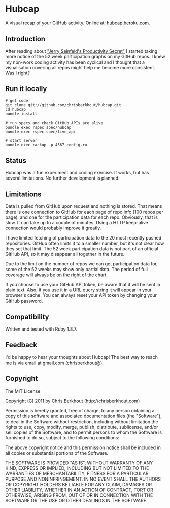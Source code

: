 # Hubcap

A visual recap of your GitHub activity.
Online at: [hubcap.heroku.com](http://hubcap.heroku.com).

## Introduction

After reading about ["Jerry Seinfeld's Productivity Secret"](http://lifehacker.com/281626/jerry-seinfelds-productivity-secret)
I started taking more notice of the 52 week participation graphs on my GitHub
repos. I knew my non-work coding activity has been cyclical and I thought that
a visualisation covering all repos might help me become more consistent.
[Was I right?](http://hubcap.heroku.com/?login=chrisberkhout)

## Run it locally

    # get code
    git clone git://github.com/chrisberkhout/hubcap.git
    cd hubcap
    bundle install
    
    # run specs and check GitHub APIs are alive
    bundle exec rspec spec/hubcap 
    bundle exec rspec spec/live_api
    
    # start server
    bundle exec rackup -p 4567 config.ru

## Status

Hubcap was a fun experiment and coding exercise. It works, but has several
limitations. No further development is planned.

## Limitations

Data is pulled from GitHub upon request and nothing is stored. That means there 
is one connection to GitHub for each page of repo info (100 repos per page), 
and one for the participation data for each repo. Obviously, that is slow. It
can take up to a couple of minutes. Using a HTTP keep-alive connection would
probably improve it greatly.

I have limited fetching of participation data to the 20 most recently pushed
repositories. GitHub often limits it to a smaller number, but it's not clear
how they set that limit. The 52 week participation data is not part of an
official GitHub API, so it may disappear all together in the future.

Due to the limit on the number of repos we can get participation data for,
some of the 52 weeks may show only partial data. The period of full coverage
will always be on the right of the chart.

If you choose to use your GitHub API token, be aware that it will be sent in
plain text. Also, if you use it in a URL query string it will appear in your
browser's cache. You can always reset your API token by changing your GitHub
password.

## Compatibility

Written and tested with Ruby 1.8.7.

## Feedback

I'd be happy to hear your thoughts about Hubcap!
The best way to reach me is via email at gmail.com (chrisberkhout@).

## Copyright

The MIT License

Copyright (C) 2011 by Chris Berkhout (http://chrisberkhout.com)

Permission is hereby granted, free of charge, to any person obtaining a copy
of this software and associated documentation files (the "Software"), to deal
in the Software without restriction, including without limitation the rights
to use, copy, modify, merge, publish, distribute, sublicense, and/or sell
copies of the Software, and to permit persons to whom the Software is
furnished to do so, subject to the following conditions:

The above copyright notice and this permission notice shall be included in
all copies or substantial portions of the Software.

THE SOFTWARE IS PROVIDED "AS IS", WITHOUT WARRANTY OF ANY KIND, EXPRESS OR
IMPLIED, INCLUDING BUT NOT LIMITED TO THE WARRANTIES OF MERCHANTABILITY,
FITNESS FOR A PARTICULAR PURPOSE AND NONINFRINGEMENT. IN NO EVENT SHALL THE
AUTHORS OR COPYRIGHT HOLDERS BE LIABLE FOR ANY CLAIM, DAMAGES OR OTHER
LIABILITY, WHETHER IN AN ACTION OF CONTRACT, TORT OR OTHERWISE, ARISING FROM,
OUT OF OR IN CONNECTION WITH THE SOFTWARE OR THE USE OR OTHER DEALINGS IN
THE SOFTWARE.
